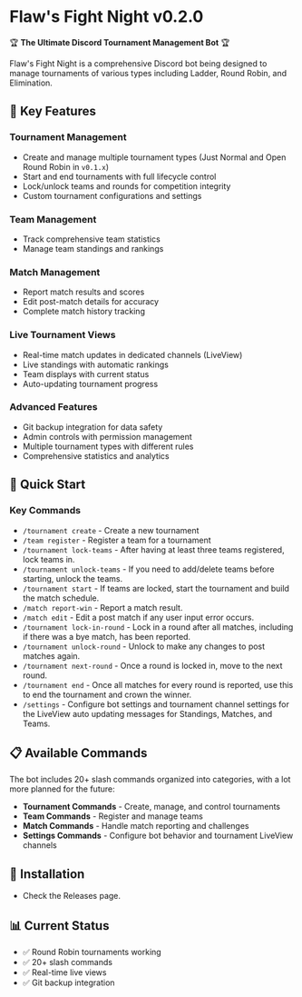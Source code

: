 # Flaw's Fight Night v0.2.0

🏆 **The Ultimate Discord Tournament Management Bot** 🏆

Flaw's Fight Night is a comprehensive Discord bot being designed to manage tournaments of various types including Ladder, Round Robin, and Elimination.

## 🌟 Key Features

### Tournament Management
- Create and manage multiple tournament types (Just Normal and Open Round Robin in `v0.1.x`)
- Start and end tournaments with full lifecycle control
- Lock/unlock teams and rounds for competition integrity
- Custom tournament configurations and settings

### Team Management
- Track comprehensive team statistics
- Manage team standings and rankings

### Match Management
- Report match results and scores
- Edit post-match details for accuracy
- Complete match history tracking

### Live Tournament Views
- Real-time match updates in dedicated channels (LiveView)
- Live standings with automatic rankings
- Team displays with current status
- Auto-updating tournament progress

### Advanced Features
- Git backup integration for data safety
- Admin controls with permission management
- Multiple tournament types with different rules
- Comprehensive statistics and analytics

## 🚀 Quick Start

### Key Commands
- `/tournament create` - Create a new tournament
- `/team register` - Register a team for a tournament
- `/tournament lock-teams` - After having at least three teams registered, lock teams in.
- `/tournament unlock-teams` - If you need to add/delete teams before starting, unlock the teams.
- `/tournament start` - If teams are locked, start the tournament and build the match schedule.
- `/match report-win` - Report a match result.
- `/match edit` - Edit a post match if any user input error occurs.
- `/tournament lock-in-round` - Lock in a round after all matches, including if there was a bye match, has been reported.
- `/tournament unlock-round` - Unlock to make any changes to post matches again.
- `/tournament next-round` - Once a round is locked in, move to the next round.
- `/tournament end` - Once all matches for every round is reported, use this to end the tournament and crown the winner.
- `/settings` - Configure bot settings and tournament channel settings for the LiveView auto updating messages for Standings, Matches, and Teams.

## 📋 Available Commands

The bot includes 20+ slash commands organized into categories, with a lot more planned for the future:
- **Tournament Commands** - Create, manage, and control tournaments
- **Team Commands** - Register and manage teams
- **Match Commands** - Handle match reporting and challenges
- **Settings Commands** - Configure bot behavior and tournament LiveView channels

## 🔧 Installation
- Check the Releases page.

## 📊 Current Status

- ✅ Round Robin tournaments working
- ✅ 20+ slash commands
- ✅ Real-time live views
- ✅ Git backup integration
